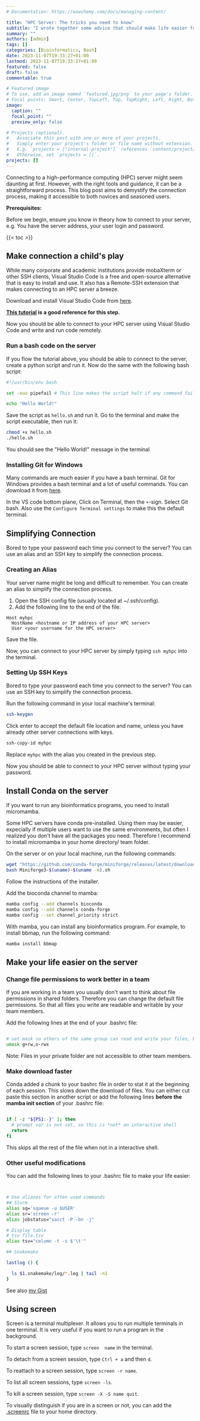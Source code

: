 ```yaml
---
# Documentation: https://wowchemy.com/docs/managing-content/

title: "HPC Server: The tricks you need to know"
subtitle: "I wrote together some advice that should make life easier for those working with a cluster"
summary: ""
authors: [admin]
tags: []
categories: [Bioinformatics, Bash]
date: 2023-11-07T19:33:27+01:00
lastmod: 2023-11-07T19:33:27+01:00
featured: false
draft: false
commentable: true

# Featured image
# To use, add an image named `featured.jpg/png` to your page's folder.
# Focal points: Smart, Center, TopLeft, Top, TopRight, Left, Right, BottomLeft, Bottom, BottomRight.
image:
  caption: ""
  focal_point: ""
  preview_only: false

# Projects (optional).
#   Associate this post with one or more of your projects.
#   Simply enter your project's folder or file name without extension.
#   E.g. `projects = ["internal-project"]` references `content/project/deep-learning/index.md`.
#   Otherwise, set `projects = []`.
projects: []
---
```




Connecting to a high-performance computing (HPC) server might seem daunting at first.
However, with the right tools and guidance, it can be a straightforward process.
This blog post aims to demystify the connection process, making it accessible to both novices and seasoned users.

**Prerequisites:**

Before we begin, ensure you know in theory how to connect to your server, e.g. You have the server address, your user login and password.

{{< toc >}}

## Make connection a child's play

While many corporate and academic institutions provide mobaXterm or other SSH clients, Visual Studio Code is a free and open-source alternative that is easy to install and use.
It also has a Remote-SSH extension that makes connecting to an HPC server a breeze.

Download and install Visual Studio Code from [here](https://code.visualstudio.com/download).

**[This tutorial](https://carleton.ca/scs/2023/vscode-remote-access-and-code-editing/) is a good reference for this step.**

Now you should be able to connect to your HPC server using Visual Studio Code and write and run code remotely.

### Run a bash code on the server

If you flow the tutorial above, you should be able to connect to the server, create a python script and run it. Now do the same with the following bash script:

```bash
#!/usr/bin/env bash

set -euo pipefail # This line makes the script halt if any command fails, quite useful to avoid errors

echo "Hello World!"
```
Save the script as `hello.sh` and run it.
Go to the terminal and make the script executable, then run it:

```bash
chmod +x hello.sh
./hello.sh
```

You should see the "Hello World!" message in the terminal


### Installing Git for Windows

Many commands are much easier if you have a bash terminal. Git for Windows provides a bash terminal and a lot of useful commands. You can download it from [here](https://git-scm.com/download/win).

In the VS code bottom plane, Click on Terminal, then the `+`-sign. Select Git bash. Also use the `Configure Terminal settings` to make this the default terminal. 

## Simplifying Connection


Bored to type your password each time you connect to the server? You can use an alias and an SSH key to simplify the connection process.

### Creating an Alias

Your server name might be long and difficult to remember. You can create an alias to simplify the connection process.

1. Open the SSH config file (usually located at ~/.ssh/config).
2. Add the following line to the end of the file:

```
Host myhpc
  HostName <hostname or IP address of your HPC server>
  User <your username for the HPC server>
```

Save the file.

Now, you can connect to your HPC server by simply typing `ssh myhpc` into the terminal.



### Setting Up SSH Keys

Bored to type your password each time you connect to the server? You can use an SSH key to simplify the connection process.

Run the following command in your local machine's terminal:

``` bash
ssh-keygen
```
Click enter to accept the default file location and name, unless you have already other server connections with keys.


``` bash
ssh-copy-id myhpc
```

Replace `myhpc` with the alias you created in the previous step.

Now you should be able to connect to your HPC server without typing your password.



## Install Conda on the server

If you want to run any bioinformatics programs, you need to install micromamba.

Some HPC servers have conda pre-installed. Using them may be easier, expecially if multiple users want to use the same environments, but often I realized you don't have all the packages you need. Therefore I recommend to install micromamba in your home directory/ team folder.

On the server or on your local machine, run the following commands: 

```bash
wget "https://github.com/conda-forge/miniforge/releases/latest/download/Miniforge3-$(uname)-$(uname -m).sh"
bash Miniforge3-$(uname)-$(uname -m).sh
```

Follow the instructions of the installer.

Add the bioconda channel to mamba:
```bash
mamba config --add channels bioconda
mamba config --add channels conda-forge
mamba config --set channel_priority strict
```



With mamba, you can install any bioinformatics program. For example, to install bbmap, run the following command:

```bash
mamba install bbmap
```


## Make your life easier on the server

### Change file permissions to work better in a team

If you are working in a team you usually don't want to think about file permissions in shared folders. Therefore you can change the default file permissions. So that all files you write are readable and writable by your team members.

Add the following lines at the end of your .bashrc file:

```bash

# set mask so others of the same group can read and write your files, by default
umask g+rw,o-rwx

```
Note: Files in your private folder are not accessible to other team members. 

### Make download faster
Conda added a chunk to your bashrc file in order to stat it at the beginning of each session. This slows down the download of files. You can either cut paste this section in another script or add the following lines **before the mamba init section** of your .bashrc file:


```bash

if [ -z "${PS1:-}" ]; then
  # prompt var is not set, so this is *not* an interactive shell
  return
fi

```

This skips all the rest of the file when not in a interactive shell.

### Other useful modifications

You can add the following lines to your .bashrc file to make your life easier:

```bash


# Use aliases for often used commands
## Slurm
alias sq='squeue -u $USER'
alias sr='screen -r'
alias jobstatus="sacct -P -bn -j"

# Display table 
# tsv file.tsv
alias tsv="column -t -s $'\t'"

## Snakemake

lastlog () {

  ls $1.snakemake/log/*.log | tail -n1
}

```

See also [my Gist](https://gist.github.com/SilasK/fcfee200405196ae12588824591766ec)

## Using screen

Screen is a terminal multiplexer. It allows you to run multiple terminals in one terminal. It is very useful if you want to run a program in the background.

To start a screen session, type `screen  name` in the terminal.

To detach from a screen session, type `Ctrl + a` and then `d`.

To reattach to a screen session, type `screen -r name`.

To list all screen sessions, type `screen -ls`.

To kill a screen session, type `screen -X -S name quit`.


To visually distinguish if you are in a screen or not, you can add the [.screenrc](https://gist.github.com/SilasK/fcfee200405196ae12588824591766ec) file to your home directory.

